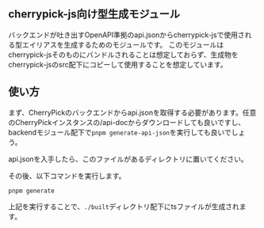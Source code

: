 ## cherrypick-js向け型生成モジュール

バックエンドが吐き出すOpenAPI準拠のapi.jsonからcherrypick-jsで使用される型エイリアスを生成するためのモジュールです。
このモジュールはcherrypick-jsそのものにバンドルされることは想定しておらず、生成物をcherrypick-jsのsrc配下にコピーして使用することを想定しています。

## 使い方

まず、CherryPickのバックエンドからapi.jsonを取得する必要があります。任意のCherryPickインスタンスの/api-docからダウンロードしても良いですし、
backendモジュール配下で`pnpm generate-api-json`を実行しても良いでしょう。

api.jsonを入手したら、このファイルがあるディレクトリに置いてください。

その後、以下コマンドを実行します。

```shell
pnpm generate
```

上記を実行することで、`./built`ディレクトリ配下にtsファイルが生成されます。
